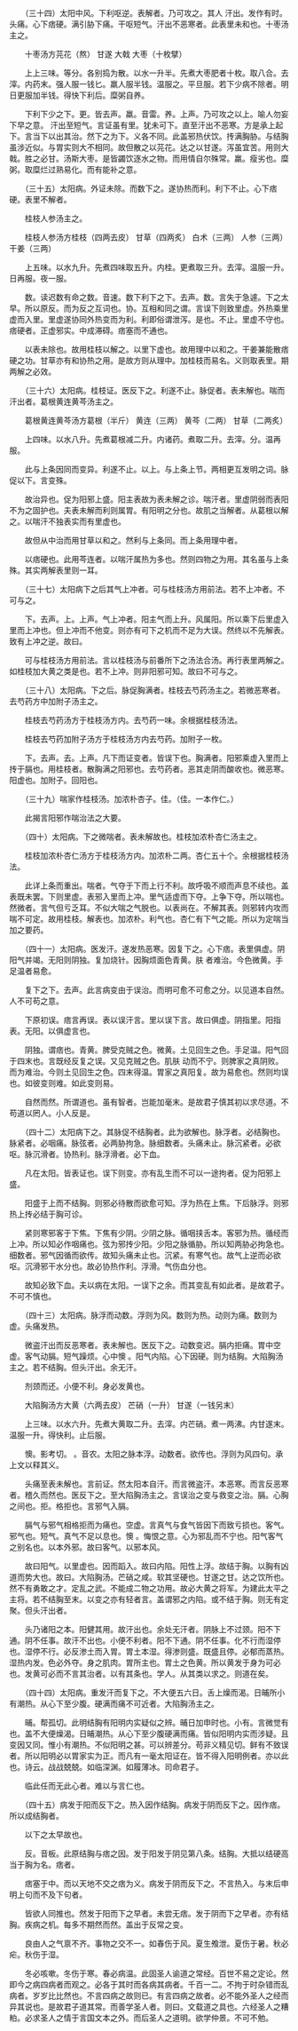 <!-- { "loadSidebar": true } -->
　　（三十四）太阳中风。下利呕逆。表解者。乃可攻之。其人 汗出。发作有时。头痛。心下痞硬。满引胁下痛。干呕短气。汗出不恶寒者。此表里未和也。十枣汤主之。

　　十枣汤方芫花（熬） 甘遂 大戟 大枣（十枚擘）

　　上上三味。等分。各别捣为散。以水一升半。先煮大枣肥者十枚。取八合。去滓。内药末。强人服一钱匕。羸人服半钱。温服之。平旦服。若下少病不除者。明日更服加半钱。得快下利后。糜粥自养。

　　下利下少之下。更。皆去声。羸。音雷。养。上声。乃可攻之以上。喻人勿妄下早之意。 汗出至短气。言证虽有里。犹未可下。直至汗出不恶寒。方是承上起下。言当下以出其治。然下之为下。义各不同。此盖邪热伏饮。抟满胸胁。与结胸虽涉近似。与胃实则大不相同。故但散之以芫花。达之以甘遂。泻虽宜苦。用则大戟。胜之必甘。汤斯大枣。是皆蠲饮逐水之物。而用情自尔殊常。羸。瘦劣也。糜粥。取糜烂过熟易化。而有能补之意。

　　（三十五）太阳病。外证未除。而数下之。遂协热而利。利下不止。心下痞硬。表里不解者。

　　桂枝人参汤主之。

　　桂枝人参汤方桂枝（四两去皮） 甘草（四两炙） 白术（三两） 人参（三两） 干姜（三两）

　　上五味。以水九升。先煮四味取五升。内桂。更煮取三升。去滓。温服一升。日再服。夜一服。

　　数。读迟数有命之数。音速。数下利下之下。去声。数。言失于急遽。下之太早。所以原反。而为反之互词也。协。互相和同之谓。言误下则致里虚。外热乘里虚而入里。里虚遂协同外热变而为利。利即俗谓泄泻。是也。不止。里虚不守也。痞硬者。正虚邪实。中成滞碍。痞塞而不通也。

　　以表未除也。故用桂枝以解之。以里下虚也。故用理中以和之。干姜兼能散痞硬之功。甘草亦有和协热之用。是故方则从理中。加桂枝而易名。义则取表里。期两解之必效。

　　（三十六）太阳病。桂枝证。医反下之。利遂不止。脉促者。表未解也。喘而汗出者。葛根黄连黄芩汤主之。

　　葛根黄连黄芩汤方葛根（半斤） 黄连（三两） 黄芩（二两） 甘草（二两炙）

　　上四味。以水八升。先煮葛根减二升。内诸药。煮取二升。去滓。分。温再服。

　　此与上条因同而变异。利遂不止。以上。与上条上节。两相更互发明之词。脉促以下。言变殊。

　　故治异也。促为阳邪上盛。阳主表故为表未解之诊。喘汗者。里虚阴弱而表阳不为之固护也。夫表未解而利则属胃。有阳明之分也。故肌之当解者。从葛根以解之。以喘汗不独表实而有里虚也。

　　故但从中治而用甘草以和之。然利与上条同。而上条用理中者。

　　以痞硬也。此用芩连者。以喘汗属热为多也。然则四物之为用。其名虽与上条殊。其实两解表里则一耳。

　　（三十七）太阳病下之后其气上冲者。可与桂枝汤方用前法。若不上冲者。不可与之。

　　下。去声。上。上声。气上冲者。阳主气而上升。风属阳。所以乘下后里虚入里而上冲也。但上冲而不他变。则亦有可下之机而不足为大误。然终以不先解表。致有上冲之逆。故曰。

　　可与桂枝汤方用前法。言以桂枝汤与前番所下之汤法合汤。再行表里两解之。如桂枝加大黄之类是也。若不上冲。则非阳邪可知。故曰不可与之。

　　（三十八）太阳病。下之后。脉促胸满者。桂枝去芍药汤主之。若微恶寒者。去芍药方中加附子汤主之。

　　桂枝去芍药汤方于桂枝汤方内。去芍药一味。余根据桂枝汤法。

　　桂枝去芍药加附子汤方于桂枝汤方内去芍药。加附子一枚。

　　下。去声。去。上声。凡下而证变者。皆误下也。胸满者。阳邪乘虚入里而上抟于膈也。用桂枝者。散胸满之阳邪也。去芍药者。恶其走阴而酸收也。微恶寒。阳虚也。加附子。回阳也。

　　（三十九）喘家作桂枝汤。加浓朴杏子。佳。（佳。一本作仁。）

　　此揭言阳邪作喘治法之大要。

　　（四十）太阳病。下之微喘者。表未解故也。桂枝加浓朴杏仁汤主之。

　　桂枝加浓朴杏仁汤方于桂枝汤方内。加浓朴二两。杏仁五十个。余根据桂枝汤法。

　　此详上条而重出。喘者。气夺于下而上行不利。故呼吸不顺而声息不续也。盖表既未罢。下则里虚。表邪入里而上冲。里气适虚而下夺。上争下夺。所以喘也。然微者。言气但亏乏耳。不似大喘之气脱也。以表尚在。不解其表。则邪转内攻而喘不可定。故用桂枝。解表也。加浓朴。利气也。杏仁有下气之能。所以为定喘当加之要药。

　　（四十一）太阳病。医发汗。遂发热恶寒。因复下之。心下痞。表里俱虚。阴阳气并竭。无阳则阴独。复加烧针。因胸烦面色青黄。肤 者难治。今色微黄。手足温者易愈。

　　复下之下。去声。此言病变由于误治。而明可愈不可愈之分。以见道本自然。人不可苟之意。

　　下原初误。痞言再误。表以误汗言。里以误下言。故曰俱虚。阴指里。阳指表。无阳。以俱虚言也。

　　阴独。谓痞也。青黄。脾受克贼之色。微黄。土见回生之色。手足温。阳气回于四末也。言既经反复之误。又见克贼之色。肌肤 动而不宁。则脾家之真阴败。而为难治。今则土见回生之色。四末得温。胃家之真阳复。故为易愈也。然则均误也。如彼变则难。如此变则易。

　　自然而然。所谓道也。虽有智者。岂能加毫末。是故君子慎其初以求尽道。不苟道以罔人。小人反是。

　　（四十二）太阳病下之。其脉促不结胸者。此为欲解也。脉浮者。必结胸也。脉紧者。必咽痛。脉弦者。必两胁拘急。脉细数者。头痛未止。脉沉紧者。必欲呕。脉沉滑者。协热利。脉浮滑者。必下血。

　　凡在太阳。皆表证也。误下则变。亦有乱生而不可以一途拘者。促为阳邪上盛。

　　阳盛于上而不结胸。则邪必待散而欲愈可知。浮为热在上焦。下后脉浮。则邪热上抟必结于胸可诊。

　　紧则寒邪客于下焦。下焦有少阴。少阴之脉。循咽挟舌本。客邪为热。循经而上冲。所以知必作咽痛也。弦为邪抟少阳。少阳之脉循胁。所以知两胁必拘急也。细数者。邪气因循而欲传。故知头痛未止也。沉紧。有寒气也。故气上逆而必欲呕。沉滑邪干水分也。故必协热作利。浮滑。气伤血分也。

　　故知必致下血。夫以病在太阳。一误下之余。而其变乱有如此者。是故君子。不可不慎也。

　　（四十三）太阳病。脉浮而动数。浮则为风。数则为热。动则为痛。数则为虚。头痛发热。

　　微盗汗出而反恶寒者。表未解也。医反下之。动数变迟。膈内拒痛。胃中空虚。客气动膈。短气躁烦。心中懊 。阳气内陷。心下因硬。则为结胸。大陷胸汤主之。若不结胸。但头汗出。余无汗。

　　剂颈而还。小便不利。身必发黄也。

　　大陷胸汤方大黄（六两去皮） 芒硝（一升） 甘遂（一钱另末）

　　上三味。以水六升。先煮大黄取二升。去滓。内芒硝。煮一两沸。内甘遂末。温服一升。得快利。止后服。

　　懊。影考切。 。音农。太阳之脉本浮。动数者。欲传也。浮则为风四句。承上文以释其义。

　　头痛至表未解也。言前证。然太阳本自汗。而言微盗汗。本恶寒。而言反恶寒者。稽久而然也。医反下之。至大陷胸汤主之。言误治之变与救变之治。膈。心胸之间也。拒。格拒也。言邪气入膈。

　　膈气与邪气相格拒而为痛也。空虚。言真气与食气皆因下而致亏损也。客气。邪气也。短气。真气不足以息也。懊 。悔恨之意。心为邪乱而不宁也。阳气客气之别名也。以本外邪。故曰客气。以邪本风。

　　故曰阳气。以里虚也。因而蹈入。故曰内陷。阳性上浮。故结于胸。以胸有凶道而势大也。故曰。大陷胸汤。芒硝之咸。软其坚硬也。甘遂之甘。达之饮所也。然不有勇敢之才。定乱之武。不能成二物之功用。故必大黄之将军。为建此太平之主将。若不结胸至末。以变之亦有轻者言。盖谓邪之内陷。或不结于胸。则无有定聚。但头汗出者。

　　头乃诸阳之本。阳健其用。故汗出也。余处无汗者。阴脉上不过颈。阳不下通。阴不任事。故汗不出也。小便不利者。阳不下通。阴不任事。化不行而湿停也。湿停不行。必反渗土而入胃。胃土本湿。得渗则盛。既盛且停。必郁而蒸热。湿热内发。色必外夺。身之肌肉。胃所主也。胃土之色黄。所以黄发于身为可必也。发黄可必而不言其治者。以有其条也。学人。从其类以求之。则道在矣。

　　（四十四）太阳病。重发汗而复下之。不大便五六日。舌上燥而渴。日晡所小有潮热。从心下至少腹。硬满而痛不可近者。大陷胸汤主之。

　　晡。帮孤切。此明结胸有阳明内实疑似之辨。晡日加申时也。小有。言微觉有也。盖不大便燥渴。日晡潮热。从心下至少腹硬满而痛。皆似阳明内实而涉疑。且变因又同。惟小有潮热。不似阳明之甚。可以辨差分。苟非义精见切。鲜有不致误者。所以阳明必以胃家实为正。而凡有一毫太阳证在。皆不得入阳明例者。亦以此也。诗云。战战兢兢。如临深渊。如履薄冰。司命君子。

　　临此任而无此心者。难以与言仁也。

　　（四十五）病发于阳而反下之。热入因作结胸。病发于阴而反下之。因作痞。所以成结胸者。

　　以下之太早故也。

　　反。音板。此原结胸与痞之因。发于阳发于阴见第八条。结胸。大抵以结硬高当于胸为名。痞者。

　　痞塞于中。而以天地不交之痞为义。病发于阴而反下之。不言热入。与末后申明上句而不及下句者。

　　皆欲人同推也。然发于阳而下之早者。未尝无痞。发于阴而下之早者。亦有结胸。疾病之机。每多不期然而然。盖出于反常之变。

　　良由人之气禀不齐。事物之交不一。如春伤于风。夏生飧泄。夏伤于暑。秋必 疟。秋伤于湿。

　　冬必咳嗽。冬伤于寒。春必病温。此固圣人谕道之常经。百世不易之定论。然即今之病四病者而观之。必各于其时而各病其病者。千百一二。不拘于时杂错而乱病者。岁岁比比然也。不言四病之故则已。有言四病之故者。必不能外圣人之经而异其说也。是故君子道其常。而善学圣人者。则曰。文载道之具也。六经圣人之糟粕。必求圣人之情于言国文本之外。而后圣人之道明。欲学仲景。不可不勉。

